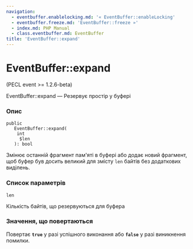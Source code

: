```yaml
---
navigation:
  - eventbuffer.enablelocking.md: '« EventBuffer::enableLocking'
  - eventbuffer.freeze.md: 'EventBuffer::freeze »'
  - index.md: PHP Manual
  - class.eventbuffer.md: EventBuffer
title: 'EventBuffer::expand'
---
```

# EventBuffer::expand

(PECL event >= 1.2.6-beta)

EventBuffer::expand — Резервує простір у буфері

### Опис

```methodsynopsis
public
   EventBuffer::expand(
    int
     $len
   ): bool
```

Змінює останній фрагмент пам'яті в буфері або додає новий фрагмент, щоб буфер був досить великий для змісту `len` байтів без додаткових виділень.

### Список параметрів

`len`

Кількість байтів, що резервуються для буфера

### Значення, що повертаються

Повертає **`true`** у разі успішного виконання або **`false`** у разі виникнення помилки.

